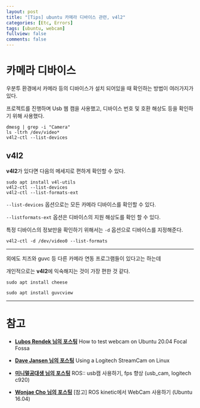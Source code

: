 ```yaml
---
layout: post
title: "[Tips] ubuntu 카메라 디바이스 관련, v4l2"
categories: [Etc, Errors]
tags: [ubuntu, webcam]
fullview: false
comments: false
---
```


# 카메라 디바이스

우분투 환경에서 카메라 등의 디바이스가 설치 되어있을 때 확인하는 방법이 여러가지가 있다.

프로젝트를 진행하며 Usb 웹 캠을 사용했고, 디바이스 번호 및 호환 해상도 등을 확인하기 위해 사용했다.

```console
dmesg | grep -i "Camera"
ls -ltrh /dev/video*
v4l2-ctl --list-devices
```

## v4l2

**v4l2**가 있다면 다음의 메세지로 편하게 확인할 수 있다.

```console
sudo apt install v4l-utils
v4l2-ctl --list-devices
v4l2-ctl --list-formats-ext
```

`--list-devices` 옵션으로는 모든 카메라 디바이스를 확인할 수 있다.

`--listformats-ext` 옵션은 디바이스의 지원 해상도를 확인 할 수 있다.

특정 디바이스의 정보만을 확인하기 위해서는 `-d` 옵션으로 디바이스를 지정해준다.

```console
v4l2-ctl -d /dev/video0 --list-formats
```

---

외에도 치즈와 guvc 등 다른 카메라 연동 프로그램들이 있다고는 하는데

개인적으로는 **v4l2**에 익숙해지는 것이 가장 편한 것 같다.

```console
sudo apt install cheese
```

```console
sudo apt install guvcview
```
---

# 참고

- **[Lubos Rendek 님의 포스팅](https://linuxconfig.org/how-to-test-webcam-on-ubuntu-20-04-focal-fossa "How to test webcam on Ubuntu 20.04 Focal Fossa")**
How to test webcam on Ubuntu 20.04 Focal Fossa

- **[Dave Jansen 님의 포스팅](https://davejansen.com/logitech-streamcam-on-linux/ "Using a Logitech StreamCam on Linux")**
Using a Logitech StreamCam on Linux

- **[미니멀공대생 님의 포스팅](https://m.blog.naver.com/PostView.naver?isHttpsRedirect=true&blogId=nswve&logNo=221483691234 "ROS:: usb캠 사용하기, fps 향상 (usb_cam, logitech c920)")**
ROS:: usb캠 사용하기, fps 향상 (usb_cam, logitech c920)

- **[Wonjae Cho 님의 포스팅](http://chofukutomi.blogspot.com/2017/01/usb-camera-ros-kinetic-ubuntu-1604.html "[참고] ROS kinetic에서 WebCam 사용하기 (Ubuntu 16.04)")**
[참고] ROS kinetic에서 WebCam 사용하기 (Ubuntu 16.04)